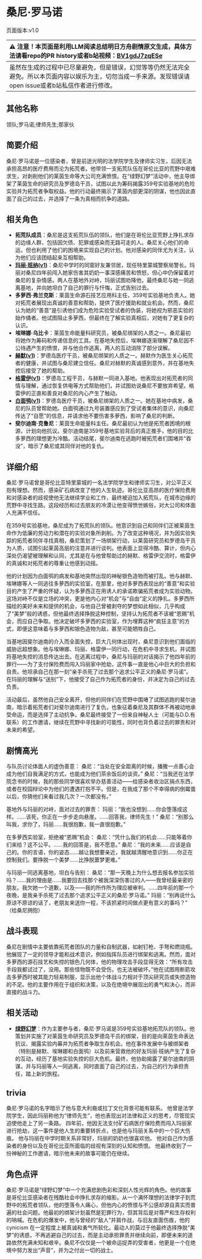 # 桑尼·罗马诺
页面版本:v1.0
 

| :warning: 注意！本页面是利用LLM阅读总结明日方舟剧情原文生成，具体方法请看repo的PR history或者b站视频：[BV1gdJ7zqESe](https://www.bilibili.com/video/BV1gdJ7zqESe/)         |
|:----------------------------|
| 虽然在生成的过程中已尽量避免，但是错误，幻觉等等仍然无法完全避免。所以本页面内容以娱乐为主，切勿当成一手来源。发现错误请open issue或者b站私信作者进行修改。|



## 其他名称
领队;罗马诺;律师先生;那家伙
## 简要介绍
桑尼·罗马诺是一位感染者，曾是前途光明的法学院学生及律师实习生，后因无法承担高昂的医疗费用而沦为拓荒者。他带领一支拓荒队伍在哥伦比亚的荒野中艰难求生，对剥削他们的莱茵生命等大公司充满愤恨。在“绿野幻梦”活动中，他主导绑架了莱茵生命的研究员及罗德岛干员，试图以此为筹码揭露359号实验基地的危险实验并为拓荒者争取权益。他的行动最终揭示了莱茵内部更深的阴谋，他也因此直面了自己的过去，并选择了一条为真相而抗争的道路。
## 相关角色
-   **拓荒队成员**：桑尼是这支拓荒队伍的领队，他们是在哥伦比亚荒野上挣扎求存的边缘人群，包括因欠债、犯罪或感染而无路可走的人。桑尼关心他们的命运，但也利用了他们的困境来实现自己的计划。他对感染的同伴尤为关注，认为他们应该团结起来互相帮助。
-   **[玛丽·班纳](../char_v3/extended_char_0565a2.md)([v1](extended_char_0565a2.md))**：桑尼中学时的同窗好友兼邻居，现任特里蒙城警察局警长。玛丽对桑尼四年前闯入她家伤害其奶奶一事深感痛苦和愤怒，但心中仍保留着对桑尼的复杂情感。两人在基地外对峙，玛丽试图劝降他，最终桑尼与她一同逃离基地，并向她坦白了自己的罪行与忏悔，正式告别过去。
-   **多萝西·弗兰克斯**：莱茵生命源石技艺应用科主任，359号实验基地负责人。她对拓荒者展现出真诚的善意和帮助，提供了医疗援助和就业机会。然而，桑尼认为她的“善意”是引诱他们成为危险实验受试者的伪装，将她视为邪恶实验的始作俑者。他试图阻止多萝西，但最终在了解实验真相后，对她有了更复杂的认识。
-   **埃琳娜·乌比卡**：莱茵生命能量科研究员，被桑尼绑架的人质之一。桑尼最初将她作为筹码和传递信息的工具。在基地失控后，埃琳娜逐渐理解了桑尼因不公待遇产生的愤恨，并与他合作逃离，两人的互动消除了部分误解。
-   **[赫默](../char_v3/char_108_silent.md)([v1](char_108_silent.md))**：罗德岛医疗干员，被桑尼绑架的人质之一。赫默作为医生关心拓荒者的健康，并试图与桑尼建立信任。桑尼对赫默的真诚感到意外，并在基地失控后接受了她的帮助。
-   **[格雷伊](../char_v3/char_253_greyy.md)([v1](char_253_greyy.md))**：罗德岛工程干员，与赫默一同进入基地。他表现出对拓荒者的同情与理解，通过恢复供电等方式帮助他们，并试图劝说桑尼不要放弃希望。格雷伊的正直和善良对桑尼的内心产生了触动。
-   **[白面鸮](../char_v3/char_128_plosis.md)([v1](char_128_plosis.md))**：罗德岛医疗干员，被桑尼绑架的人质之一。她在基地中病发，桑尼的队员曾帮助她。白面鸮通过九号装置感应到了受试者集体的意识，向桑尼传达了“自愿”的信息，并请求他不要伤害多萝西，影响了桑尼的判断。
-   **斐尔迪南·克鲁尼**：莱茵生命能量科主任。桑尼最初认为他是拓荒者困境的根源，计划向他抗议。斐尔迪南是359号基地实验背后的真正推手，他的目的比多萝西的理想更为冷酷。活动结尾，斐尔迪南在逃跑时被拓荒者们围堵并“吞没”，暗示了桑尼或其同伴对他的复仇。
## 详细介绍
桑尼·罗马诺曾是哥伦比亚特里蒙城的一名法学院学生和律师实习生，对公平正义抱有理想。然而，感染矿石病改变了他的人生轨迹。哥伦比亚高昂的医疗保险费用和对感染者的歧视使他无法继续学业和工作，最终被迫加入拓荒队，在城市边缘的荒野中寻找生路。这段经历和过去朋友的冷漠让他变得愤世嫉俗，对大公司和体面人充满不信任。

在359号实验基地，桑尼成为了拓荒队的领队。他意识到自己和同伴们正被莱茵生命作为低廉的劳动力和潜在的实验对象所剥削。为了改变这种境况，并为因实验失踪的拓荒者同伴寻找真相，桑尼策划了一场绑架行动，以莱茵研究员和罗德岛干员为人质，试图引起莱茵高层的注意并进行谈判。他表面上显得冷酷、算计，但内心深处仍渴望被理解和认同，尤其是在与他曾帮助过的赫默、格雷伊交流时，格雷伊的真诚和对拓荒者的尊重让他感到动摇。

他的计划因为白面鸮的病发和基地突然出现的神秘银色造物而被打乱。他与赫默、埃琳娜等人一同逃往多萝西的实验室，在那里，他对多萝西表现出的“善意”和实验目的产生了严重的怀疑，认为多萝西正在用诱人的承诺欺骗拓荒者成为实验动物。这场对峙不仅是立场的冲突，更是他内心对“机会”与“自由”定义的挣扎。多萝西所描绘的美好未来和提供的机会，与他自己曾被剥夺的梦想如此相似，几乎构成了“美梦”般的诱惑，但他最终选择挣脱这种控制，坚持认为拓荒者不该被“恩赐”机会，而应自己争取。他决定破坏多萝西的实验室，作为埋葬这种“疯狂主意”的方式，即便这意味着与多萝西和银色造物为敌，甚至可能牺牲自己。

当基地因斐尔迪南的介入而全面失控，巨大几何体出现时，桑尼意识到他们面临的威胁远超想象。他与埃琳娜、玛丽、格雷伊一同行动，在危机中寻求生机，并试图将基地失控的消息传达出去。在逃离过程中，桑尼与玛丽的对话揭示了他四年前的罪行——为了支付保险费而闯入玛丽家中抢劫，这件事一直是他心中巨大的负担和自责。他坦承自己在那一刻“亲手杀死了过去那个追求公平正义的桑尼·罗马诺”。在玛丽的理解与“送别”下，他接受了自己作为拓荒者的身份，并决定为自己的过去负责。

活动最后，虽然他自己安全离开，但他的同伴们在荒野中围堵了试图逃跑的斐尔迪南，暗示着拓荒者们对斐尔迪南进行了复仇，也象征着桑尼及其群体不再被动地承受命运，而是选择了主动抗争。桑尼最终接受了一份来自神秘人士（可能与D.D.有联系）的工作邀请，继续在荒野中寻找新的可能性，同时也背负着过去的罪责和对未来的希望。
## 剧情高光
与队员讨论体面人的虚伪善意：
桑尼：“当处在安全距离的时候，播撒一点善心会成为他们自我满足的方式，也能成为他们茶余饭后的谈资。”
桑尼：“当我还在法学院念书的时候，我的那些同学很喜欢举办慈善活动——给感染者收治区捐点东西，或者在校园辩论中为他们的遭遇打抱不平。但是，在我成了那个不幸得病的倒霉蛋以后，你猜他们来看过我几次？一次都没有。”

基地外与玛丽的对峙，面对过去的罪责：
玛丽：“我也没想到......你会堕落成这样。......该死，你正在一步步走向悬崖。......回答我，律师先生！”
桑尼：“别那么叫我，求你了，玛丽......我很抱歉，我一直很抱歉。”

在多萝西实验室，拒绝被“恩赐”机会：
桑尼：“凭什么我们的机会......只能等着你们来给？这不公平。......我的回答是，我不愿意。”
桑尼：“我的未来......应该是自己的。你的言语，你的姿态......越让我想要亲近，我就越清醒地意识到......你正在控制我们。要挣脱一个美梦......比挣脱噩梦更难。”

与玛丽一同逃离基地，坦白与告别：
桑尼：“那一天晚上为什么想去报名参加实验吗？......我的理由是......我要回去找那个被我深深伤害过的人——我曾经最亲密的朋友。我欠她一个道歉，以及——我的所作所为理应被审判。......四年前的那一个夜晚，是我亲手杀死了过去那个追求公平正义的桑尼·罗马诺。”
玛丽：“别再说什么原谅不原谅的话了，老朋友来送你一程，不该抓紧时间做点更有意义的事吗？” （给桑尼拥抱）
## 战斗表现
桑尼在剧情中主要依靠拓荒者团队的力量和自制武器，如射钉枪、手弩和燃烧瓶。他展现了一定的领导才能和战术意识，例如指挥队员进行绑架和逃离。然而，面对多萝西的源石技艺和失控的银色几何体，他的物理攻击手段显得无效：“所有攻击手段我都试过了，没用。那些怪物既不会受伤，也无法被破坏。”他在试图用断箭攻击多萝西时被其能力轻易制服，显示出他个体战斗力相对于顶尖研究员或失控造物的不足。他的主要作用在于组织和决策，以及在绝境中展现出的勇气和决心，而非直接的战斗力。
## 相关活动
-   **[绿野幻梦](../stories/act19side.md)**：作为主要参与者，桑尼·罗马诺是359号实验基地拓荒队的领队。他策划并实施了对莱茵生命研究员及罗德岛干员的绑架，目的是向莱茵生命表达抗议、揭露实验内幕并为拓荒者争取生存机会。他在事件发展中与被绑架者（特别是赫默、埃琳娜和白面鸮）以及前来营救他的好友玛丽·班纳产生了复杂的互动，经历了基地实验失控的巨大危机。最终，他协助揭露了斐尔迪南的阴谋，并与玛丽等人一同逃离，同时直面了自己的过去，为自己的行为承担责任，踏上新的旅程。
## trivia
桑尼·罗马诺的名字暗示了他与意大利裔或拉丁文化背景可能有联系。
他曾是法学院学生，因此玛丽称他为“律师先生”，他也表现出对法律和正义的思考，尽管现实迫使他走上了另一条路。
四年前，他因无法支付矿石病医疗保险费而闯入玛丽家进行抢劫，这一事件是他人生的重要转折点，也是他与玛丽关系中的一个巨大伤痕。
他与玛丽在中学时期关系非常好，玛丽的奶奶也很喜欢他。
他对自己作为感染者的身份以及在哥伦比亚所面临的歧视有深刻的认知和愤恨。
他最终收到了一份神秘的工作邀请，暗示他未来的故事可能仍在继续。
## 角色点评
桑尼·罗马诺是“绿野幻梦”中一个充满悲剧色彩和深刻人性光辉的角色。他的故事是哥伦比亚感染者在残酷社会中挣扎求存的缩影。从一个满怀理想的法律学子到荒野中的拓荒者领队，他的堕落令人痛心，但他内心的愤恨与不公感却源自真实而普遍的社会问题。他最初的绑架计划虽然是犯罪行为，但其背后是对尊严和生存权利的呐喊。在危机的爆发中，他与曾经的“敌人”并肩作战，与旧友直面伤痕，他的 cynicism 在一定程度上被真诚和勇气所软化。最动人的莫过于他最终选择挣脱“美梦”的诱惑，不再逃避自己的过去，而是主动承担罪责并继续向前，即便未来的道路依然充满未知和艰辛。桑尼不仅仅是一个被命运捉弄的受害者，他更是一个在绝境中努力发出“声音”，并为之付出一切的战士。